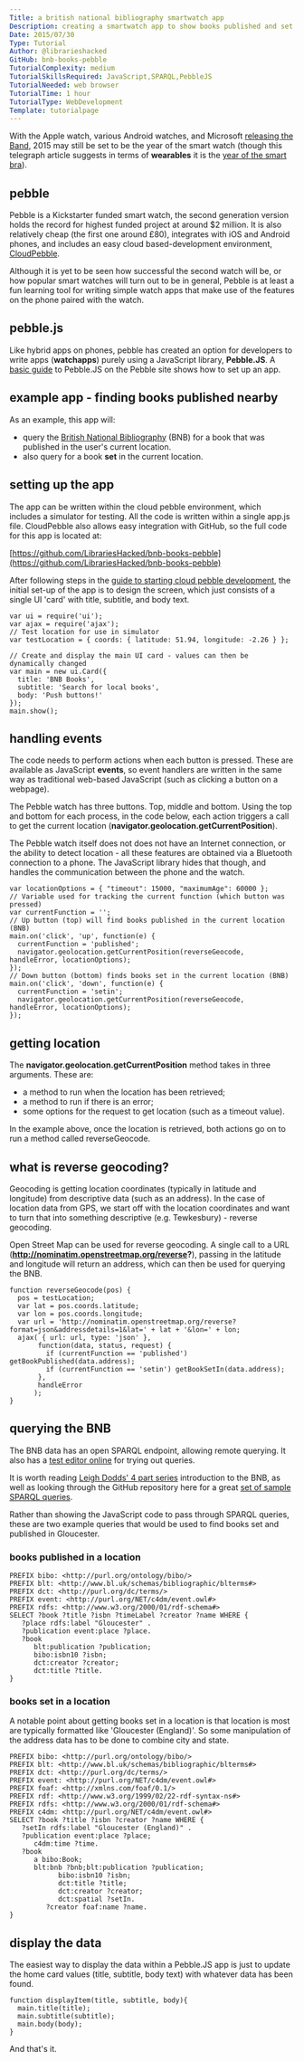```yaml
---
Title: a british national bibliography smartwatch app
Description: creating a smartwatch app to show books published and set in the current location.
Date: 2015/07/30
Type: Tutorial
Author: @librarieshacked
GitHub: bnb-books-pebble
TutorialComplexity: medium
TutorialSkillsRequired: JavaScript,SPARQL,PebbleJS
TutorialNeeded: web browser
TutorialTime: 1 hour
TutorialType: WebDevelopment
Template: tutorialpage
---
```


With the Apple watch, various Android watches, and Microsoft [releasing the Band](https://www.microsoft.com/microsoft-band/en-gb), 2015 may still be set to be the year of the smart watch (though this telegraph article suggests in terms of **wearables** it is the [year of the smart bra](http://www.telegraph.co.uk/news/predictions/technology/11306735/wearable-technology-trend.html)).

## pebble
Pebble is a Kickstarter funded smart watch, the second generation version holds the record for highest funded project at around $2 million.  It is also relatively cheap (the first one around £80), integrates with iOS and Android phones, and includes an easy cloud based-development environment, [CloudPebble](http://cloudpebble.net).

Although it is yet to be seen how successful the second watch will be, or how popular smart watches will turn out to be in general, Pebble is at least a fun learning tool for writing simple watch apps that make use of the features on the phone paired with the watch.

## pebble.js
Like hybrid apps on phones, pebble has created an option for developers to write apps (**watchapps**) purely using a JavaScript library, **Pebble.JS**.  A [basic guide](http://developer.getpebble.com/guides/js-apps/pebble-js/) to Pebble.JS on the Pebble site shows how to set up an app.

## example app - finding books published nearby
As an example, this app will:

- query the [British National Bibliography](http://bnb.bl.uk/) (BNB) for a book that was published in the user's current location.
- also query for a book **set** in the current location.

## setting up the app
The app can be written within the cloud pebble environment, which includes a simulator for testing.  All the code is written within a single app.js file.  CloudPebble also allows easy integration with GitHub, so the full code for this app is located at:

[https://github.com/LibrariesHacked/bnb-books-pebble](https://github.com/LibrariesHacked/bnb-books-pebble)

After following steps in the [guide to starting cloud pebble development](http://developer.getpebble.com/guides/js-apps/pebble-js/), the initial set-up of the app is to design the screen, which just consists of a single UI 'card' with title, subtitle, and body text.

<pre class="prettyprint linenums">
<code>var ui = require('ui');
var ajax = require('ajax');
// Test location for use in simulator
var testLocation = { coords: { latitude: 51.94, longitude: -2.26 } };

// Create and display the main UI card - values can then be dynamically changed
var main = new ui.Card({
  title: 'BNB Books',
  subtitle: 'Search for local books',
  body: 'Push buttons!'
});
main.show();</code>
</pre>

## handling events

The code needs to perform actions when each button is pressed.  These are available as JavaScript **events**, so event handlers are written in the same way as traditional web-based JavaScript (such as clicking a button on a webpage).

The Pebble watch has three buttons.  Top, middle and bottom.  Using the top and bottom for each process, in the code below, each action triggers a call to get the current location (**navigator.geolocation.getCurrentPosition**).

The Pebble watch itself does not does not have an Internet connection, or the ability to detect location - all these features are obtained via a Bluetooth connection to a phone.  The JavaScript library hides that though, and handles the communication between the phone and the watch.

<pre class="prettyprint linenums">
<code>var locationOptions = { "timeout": 15000, "maximumAge": 60000 };
// Variable used for tracking the current function (which button was pressed)
var currentFunction = '';
// Up button (top) will find books published in the current location (BNB)
main.on('click', 'up', function(e) {
  currentFunction = 'published';
  navigator.geolocation.getCurrentPosition(reverseGeocode, handleError, locationOptions);
});
// Down button (bottom) finds books set in the current location (BNB)
main.on('click', 'down', function(e) { 
  currentFunction = 'setin';
  navigator.geolocation.getCurrentPosition(reverseGeocode, handleError, locationOptions);
});</code>
</pre>

## getting location

The **navigator.geolocation.getCurrentPosition** method takes in three arguments.  These are:

- a method to run when the location has been retrieved;
- a method to run if there is an error;
- some options for the request to get location (such as a timeout value).

In the example above, once the location is retrieved, both actions go on to run a method called reverseGeocode.

## what is reverse geocoding?

Geocoding is getting location coordinates (typically in latitude and longitude) from descriptive data (such as an address).  In the case of location data from GPS, we start off with the location coordinates and want to turn that into something descriptive (e.g. Tewkesbury) - reverse geocoding.

Open Street Map can be used for reverse geocoding.  A single call to a URL (**http://nominatim.openstreetmap.org/reverse?**), passing in the latitude and longitude will return an address, which can then be used for querying the BNB.

<pre class="prettyprint linenums">
<code>function reverseGeocode(pos) {
  pos = testLocation;
  var lat = pos.coords.latitude;
  var lon = pos.coords.longitude;
  var url = 'http://nominatim.openstreetmap.org/reverse?format=json&addressdetails=1&lat=' + lat + '&lon=' + lon;
  ajax( { url: url, type: 'json' },
       function(data, status, request) {
         if (currentFunction == 'published') getBookPublished(data.address);
         if (currentFunction == 'setin') getBookSetIn(data.address);
       },
       handleError
      );
}</code>
</pre>

## querying the BNB

The BNB data has an open SPARQL endpoint, allowing remote querying.  It also has a [test editor online](http://bnb.data.bl.uk/flint-sparql) for trying out queries.

It is worth reading [Leigh Dodds' 4 part series](http://blog.ldodds.com/2014/10/08/an-introduction-to-the-british-national-bibliography/) introduction to the BNB, as well as looking through the GitHub repository here for a great [set of sample SPARQL queries](https://github.com/ldodds/bnb-queries).

Rather than showing the JavaScript code to pass through SPARQL queries, these are two example queries that would be used to find books set and published in Gloucester.

### books published in a location

<pre class="prettyprint linenums">
<code>PREFIX bibo: &lt;http://purl.org/ontology/bibo/&gt;
PREFIX blt: &lt;http://www.bl.uk/schemas/bibliographic/blterms#&gt;
PREFIX dct: &lt;http://purl.org/dc/terms/&gt;
PREFIX event: &lt;http://purl.org/NET/c4dm/event.owl#&gt;
PREFIX rdfs: &lt;http://www.w3.org/2000/01/rdf-schema#&gt;
SELECT ?book ?title ?isbn ?timeLabel ?creator ?name WHERE {
   ?place rdfs:label "Gloucester" .
   ?publication event:place ?place.
   ?book
      blt:publication ?publication;
      bibo:isbn10 ?isbn;
      dct:creator ?creator;
      dct:title ?title.
}</code>
</pre>

### books set in a location

A notable point about getting books set in a location is that location is most are typically formatted like 'Gloucester (England)'.  So some manipulation of the address data has to be done to combine city and state.

<pre class="prettyprint linenums">
<code>PREFIX bibo: &lt;http://purl.org/ontology/bibo/&gt;
PREFIX blt: &lt;http://www.bl.uk/schemas/bibliographic/blterms#&gt;
PREFIX dct: &lt;http://purl.org/dc/terms/&gt;
PREFIX event: &lt;http://purl.org/NET/c4dm/event.owl#&gt;
PREFIX foaf: &lt;http://xmlns.com/foaf/0.1/&gt;
PREFIX rdf: &lt;http://www.w3.org/1999/02/22-rdf-syntax-ns#&gt;
PREFIX rdfs: &lt;http://www.w3.org/2000/01/rdf-schema#&gt;
PREFIX c4dm: &lt;http://purl.org/NET/c4dm/event.owl#&gt;
SELECT ?book ?title ?isbn ?creator ?name WHERE {
   ?setIn rdfs:label "Gloucester (England)" .
   ?publication event:place ?place;
      c4dm:time ?time.
   ?book
      a bibo:Book;
      blt:bnb ?bnb;blt:publication ?publication;
            bibo:isbn10 ?isbn;
            dct:title ?title;
            dct:creator ?creator;
            dct:spatial ?setIn.
         ?creator foaf:name ?name.
}</code>
</pre>

## display the data

The easiest way to display the data within a Pebble.JS app is just to update the home card values (title, subtitle, body text) with whatever data has been found.

<pre class="prettyprint linenums">
<code>function displayItem(title, subtitle, body){
  main.title(title);
  main.subtitle(subtitle);
  main.body(body);
}</code>
</pre>

And that's it.